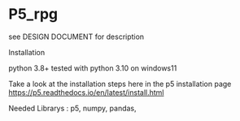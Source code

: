 # P5_rpg
see DESIGN DOCUMENT for description 



Installation

python 3.8+ tested with python 3.10 on windows11

Take a look at the installation steps here in the p5 installation page
https://p5.readthedocs.io/en/latest/install.html

Needed Librarys : 
p5,
numpy,
pandas,

